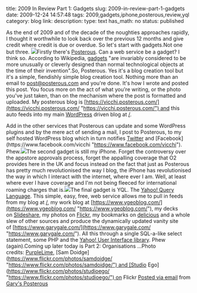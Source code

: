 title: 2009 In Review Part 1: Gadgets
slug: 2009-in-review-part-1-gadgets
date: 2009-12-24 14:57:48
tags: 2009,gadgets,iphone,posterous,review,yql
category: blog
link: 
description: 
type: text
has_math: no
status: published

As the end of 2009 and of the decade of the noughties approaches rapidly, I thought it worthwhile to look back over the previous 12 months and give credit where credit is due or overdue. So let's start with gadgets.Not one but three. [![](https://farm3.static.flickr.com/2514/4179375695_53a01ccecc.jpg)](https://www.flickr.com/photos/samdoidge/4179375695/ "https://www.flickr.com/photos/samdoidge/4179375695/")Firstly there's [Posterous](https://posterous.com/ "https://posterous.com/"). Can a web service be a gadget? I think so. According to Wikipedia, [gadgets](https://en.wikipedia.org/wiki/Gadget "https://en.wikipedia.org/wiki/Gadget") "are invariably considered to be more unusually or cleverly designed than normal technological objects at the time of their invention".So, Posterous. Yes it's a blog creation tool but it's a simple, fiendishly simple blog creation tool. Nothing more than an email to [post@posterous.com](mailto:post@posterous.com "mailto:post@posterous.com") and you're done. It's how I wrote and posted this post. You focus more on the act of what you're writing, or the photo you've just taken, than on the mechanism where the post is formatted and uploaded. My posterous blog is [https://vicchi.posterous.com/](https://vicchi.posterous.com/ "https://vicchi.posterous.com/") and this auto feeds into my main [WordPress](https://wordpress.org/ "https://wordpress.org/") driven blog at [/](/ "/"). 

<!-- TEASER_END -->

Add in the other services that Posterous can update and some WordPress plugins and by the mere act of sending a mail, I post to Posterous, to my self hosted WordPress blog which in turn notifies [Twitter](https://twitter.com/vicchi "https://twitter.com/vicchi") and [Facebook](https://www.facebook.com/vicchi "https://www.facebook.com/vicchi"). Phew.[![](https://farm4.static.flickr.com/3126/2848782746_8d6eb651b1.jpg)](https://www.flickr.com/photos/purplelime/2848782746/ "https://www.flickr.com/photos/purplelime/2848782746/")The second gadget is still my iPhone. Forget the controversy over the appstore approvals process, forget the appalling coverage that O2 provides here in the UK and focus instead on the fact that just as Posterous has pretty much revolutionised the way I blog, the iPhone has revolutionised the way in which I interact with the internet, where ever I am. Well, at least where ever I have coverage and I'm not being fleeced for international roaming charges that is.[![](https://farm3.static.flickr.com/2672/3856189158_a843e82d1e.jpg)](https://www.flickr.com/photos/studioego/3856189158/ "https://www.flickr.com/photos/studioego/3856189158/")The final gadget is YQL. The [Yahoo! Query Language](https://developer.yahoo.com/yql/ "https://developer.yahoo.com/yql/"). This simple, easy, free, web service allows me to pull in feeds from my blog at [/](/ "/"), my work blog at [https://www.ygeoblog.com/](https://www.ygeoblog.com/ "https://www.ygeoblog.com/"), my decks on [Slideshare](https://www.slideshare.net/vicchi "https://www.slideshare.net/vicchi"), my photos on [Flickr](https://www.flickr.com/photos/vicchi/ "https://www.flickr.com/photos/vicchi/"), my bookmarks on [delicious](https://www.delicious.com/vicchi "https://www.delicious.com/vicchi") and a whole slew of other sources and produce the dynamically updated vanity site of [https://www.garygale.com/](https://www.garygale.com/ "https://www.garygale.com/"). All this through a single SQL-a-like select statement, some PHP and the [Yahoo! User Interface library](https://developer.yahoo.com/yui/ "https://developer.yahoo.com/yui/"). Phew (again).Coming up later today is Part 2: Organisations ...Photo credits: [PurpleLime](https://www.flickr.com/photos/purplelime/ "https://www.flickr.com/photos/purplelime/"), [Sam Doidge](https://www.flickr.com/photos/samdoidge/ "https://www.flickr.com/photos/samdoidge/") and [Studio Ego](https://www.flickr.com/photos/studioego/ "https://www.flickr.com/photos/studioego/") on Flickr  [Posted via email](https://posterous.com "https://posterous.com") from [Gary's Posterous](https://vicchi.posterous.com/2009-in-review-part-1-gadgets "https://vicchi.posterous.com/2009-in-review-part-1-gadgets") 

 

